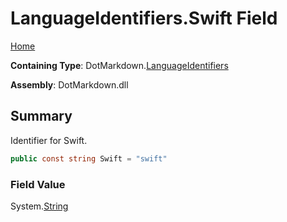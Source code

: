 <a name="_top"></a>

# LanguageIdentifiers\.Swift Field

[Home](../../../README.md#_top)

**Containing Type**: DotMarkdown\.[LanguageIdentifiers](../README.md#_top)

**Assembly**: DotMarkdown\.dll

## Summary

Identifier for Swift\.

```csharp
public const string Swift = "swift"
```

### Field Value

System\.[String](https://docs.microsoft.com/en-us/dotnet/api/system.string)